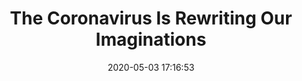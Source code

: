 ---
date: 2020-05-03 17:16:53
link:
  source: pocket
  source_url: https://getpocket.com
  text: The Coronavirus Is Rewriting Our Imaginations
  url: https://newyorker.com/culture/annals-of-inquiry/the-coronavirus-and-our-future
source: pocket
syndicated:
- type: pocket
  url: https://newyorker.com/culture/annals-of-inquiry/the-coronavirus-and-our-future
- type: mastodon
  url: https://mastodon.technology/users/roytang/statuses/104117895850183528
- type: twitter
  url: https://twitter.com/roytang/statuses/1257779647418216448/
title: The Coronavirus Is Rewriting Our Imaginations
---
